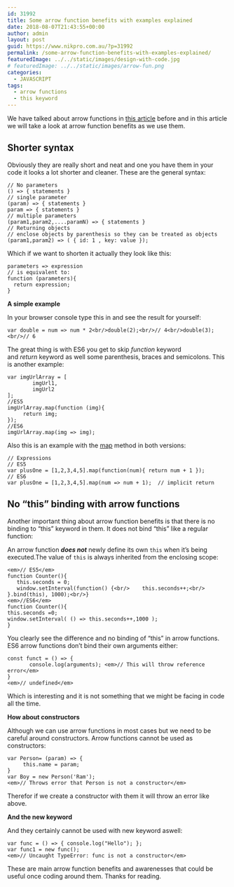 ```yaml
---
id: 31992
title: Some arrow function benefits with examples explained
date: 2018-08-07T21:43:55+00:00
author: admin
layout: post
guid: https://www.nikpro.com.au/?p=31992
permalink: /some-arrow-function-benefits-with-examples-explained/
featuredImage: ../../static/images/design-with-code.jpg
# featuredImage: ../../static/images/arrow-fun.png
categories:
  - JAVASCRIPT
tags:
  - arrow functions
  - this keyword
---
```

We have talked about arrow functions in [this article](https://www.nikpro.com.au/all-you-need-to-know-about-arrow-functions-in-javascript/) before and in this article we will take a look at arrow function benefits as we use them.

## Shorter syntax

Obviously they are really short and neat and one you have them in your code it looks a lot shorter and cleaner. These are the general syntax:


```
// No parameters
() => { statements }
// single parameter
(param) => { statements }
param => { statements } 
// multiple parameters
(param1,param2,....paramN) => { statements }
// Returning objects
// enclose objects by parenthesis so they can be treated as objects
(param1,param2) => ( { id: 1 , key: value });
```


Which if we want to shorten it actually they look like this:


```
parameters => expression
// is equivalent to:
function (parameters){
  return expression;
}
```


**A simple example**

In your browser console type this in and see the result for yourself:


```
var double = num => num * 2<br/>double(2);<br/>// 4<br/>double(3);<br/>// 6
```


The great thing is with ES6 you get to skip _function_ keyword and _return_ keyword as well some parenthesis, braces and semicolons. This is another example:


```
var imgUrlArray = [
        imgUrl1,
        imgUrl2
];
//ES5
imgUrlArray.map(function (img){
     return img;
});
//ES6
imgUrlArray.map(img => img);
```


Also this is an example with the [map](https://www.nikpro.com.au/practice-with-map-filter-and-sort-methods-in-javascript-the-es6-way/) method in both versions:


```
// Expressions
// ES5
var plusOne = [1,2,3,4,5].map(function(num){ return num + 1 });
// ES6
var plusOne = [1,2,3,4,5].map(num => num + 1);  // implicit return
```


## No &#8220;this&#8221; binding with arrow functions

Another important thing about arrow function benefits is that there is no binding to &#8220;this&#8221; keyword in them. It does not bind &#8220;this&#8221; like a regular function:

An arrow function **_does not_** newly define its own `this` when it&#8217;s being executed.The value of `this` is always inherited from the enclosing scope:

```
<em>// ES5</em>
function Counter(){
   this.seconds = 0;
   window.setInterval(function() {<br/>    this.seconds++;<br/>  }.bind(this), 1000);<br/>}
<em>//ES6</em>
function Counter(){
this.seconds =0;
window.setInterval( () => this.seconds++,1000 );
}
```


You clearly see the difference and no binding of &#8220;this&#8221; in arrow functions. ES6 arrow functions don’t bind their own arguments either:


```
const funct = () => {
       console.log(arguments); <em>// This will throw reference error</em>
}
<em>// undefined</em>
```


Which is interesting and it is not something that we might be facing in code all the time. 

**How about constructors**

Although we can use arrow functions in most cases but we need to be careful around constructors. Arrow functions cannot be used as constructors:


```
var Person= (param) => {
     this.name = param;
}
var Boy = new Person('Ram');
<em>// Throws error that Person is not a constructor</em>

```


Therefor if we create a constructor with them it will throw an error like above.

**And the new keyword**

And they certainly cannot be used with new keyword aswell:


```
var func = () => { console.log("Hello"); };
var func1 = new func();
<em>// Uncaught TypeError: func is not a constructor</em>
```


These are main arrow function benefits and awarenesses that could be useful once coding around them. Thanks for reading.
